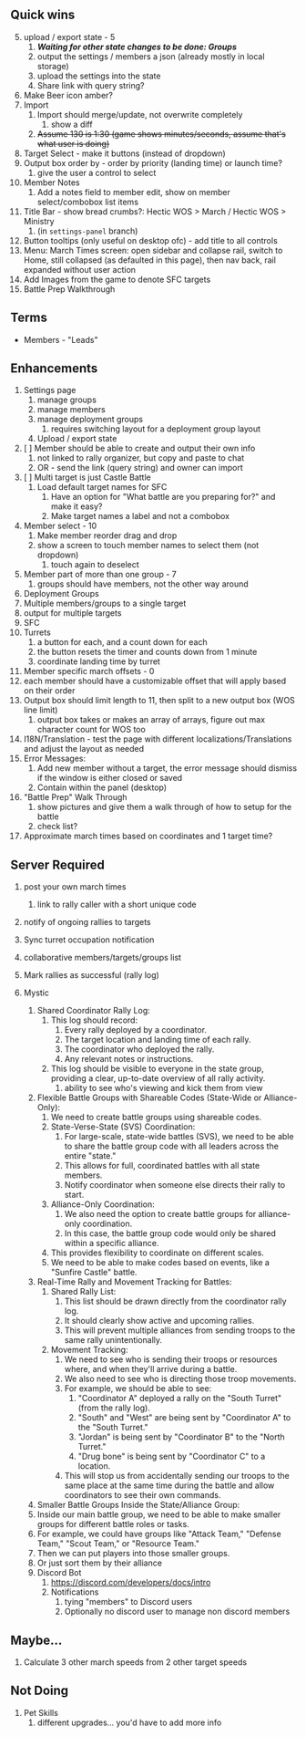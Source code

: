 ## Quick wins

5. upload / export state - 5
   1. ***Waiting for other state changes to be done: Groups***
   2. output the settings / members a json (already mostly in local storage)
   3. upload the settings into the state
   4. Share link with query string?
6. Make Beer icon amber?
1. Import
   1. Import should merge/update, not overwrite completely
      1. show a diff
   2. ~~Assume 130 is 1:30 (game shows minutes/seconds, assume that's what user is doing)~~
2. Target Select - make it buttons (instead of dropdown)
3. Output box order by - order by priority (landing time) or launch time?
   1. give the user a control to select
4. Member Notes
   1. Add a notes field to member edit, show on member select/combobox list items
7. Title Bar - show bread crumbs?: Hectic WOS > March / Hectic WOS > Ministry
   1. (in `settings-panel` branch)
8. Button tooltips (only useful on desktop ofc) - add title to all controls
9. Menu: March Times screen: open sidebar and collapse rail, switch to Home, still collapsed (as defaulted in this page), then nav back, rail expanded without user action
10. Add Images from the game to denote SFC targets
11. Battle Prep Walkthrough
## Terms
- Members - "Leads"

## Enhancements

1. Settings page
   1. manage groups
   2. manage members
   3. manage deployment groups
      1. requires switching layout for a deployment group layout
   4. Upload / export state
2. [ ] Member should be able to create and output their own info
   1. not linked to rally organizer, but copy and paste to chat
   2. OR - send the link (query string) and owner can import
3. [ ] Multi target is just Castle Battle
   1. Load default target names for SFC
      1. Have an option for "What battle are you preparing for?" and make it easy?
      2. Make target names a label and not a combobox
4. Member select - 10
   1. Make member reorder drag and drop
   2. show a screen to touch member names to select them (not dropdown)
      1. touch again to deselect
5. Member part of more than one group - 7
   1. groups should have members, not the other way around
6.  Deployment Groups 
   1. Multiple members/groups to a single target
   2. output for multiple targets
7.  SFC
   1. Turrets
      1. a button for each, and a count down for each
      2. the button resets the timer and counts down from 1 minute
      3. coordinate landing time by turret
8.  Member specific march offsets - 0
   1. each member should have a customizable offset that will apply based on their order
9.  Output box should limit length to 11, then split to a new output box (WOS line limit)
    1. output box takes or makes an array of arrays, figure out max character count for WOS too
10. I18N/Translation - test the page with different localizations/Translations and adjust the layout as needed
11. Error Messages:
    1. Add new member without a target, the error message should dismiss if the window is either closed or saved
    2. Contain within the panel (desktop)
12. "Battle Prep" Walk Through
    1.  show pictures and give them a walk through of how to setup for the battle 
    2.  check list?
13. Approximate march times based on coordinates and 1 target time?



## Server Required

1. post your own march times
   1. link to rally caller with a short unique code
2. notify of ongoing rallies to targets
3. Sync turret occupation notification
4. collaborative members/targets/groups list
5. Mark rallies as successful (rally log)

6. Mystic
   1. Shared Coordinator Rally Log:
      1. This log should record:
         1. Every rally deployed by a coordinator.
         2. The target location and landing time of each rally.
         3. The coordinator who deployed the rally.
         4. Any relevant notes or instructions.
      2. This log should be visible to everyone in the state group, providing a clear, up-to-date overview of all rally activity.
         1. ability to see who's viewing and kick them from view
   2. Flexible Battle Groups with Shareable Codes (State-Wide or Alliance-Only):
      1. We need to create battle groups using shareable codes.
      2. State-Verse-State (SVS) Coordination:
         1. For large-scale, state-wide battles (SVS), we need to be able to share the battle group code with all leaders across the entire "state."
         2. This allows for full, coordinated battles with all state members.
         3. Notify coordinator when someone else directs their rally to start.
      3. Alliance-Only Coordination:
         1. We also need the option to create battle groups for alliance-only coordination.
         2. In this case, the battle group code would only be shared within a specific alliance.
      4. This provides flexibility to coordinate on different scales.
      5. We need to be able to make codes based on events, like a "Sunfire Castle" battle.
   3. Real-Time Rally and Movement Tracking for Battles:
      1. Shared Rally List:
         1. This list should be drawn directly from the coordinator rally log.
         2. It should clearly show active and upcoming rallies.
         3. This will prevent multiple alliances from sending troops to the same rally unintentionally.
      2. Movement Tracking:
         1. We need to see who is sending their troops or resources where, and when they'll arrive during a battle.
         2. We also need to see who is directing those troop movements.
         3. For example, we should be able to see:
            1. "Coordinator A" deployed a rally on the "South Turret" (from the rally log).
            2. "South" and "West" are being sent by "Coordinator A" to the "South Turret."
            3. "Jordan" is being sent by "Coordinator B" to the "North Turret."
            4. "Drug bone" is being sent by "Coordinator C" to a location.
         4. This will stop us from accidentally sending our troops to the same place at the same time during the battle and allow coordinators to see their own commands.
   4.  Smaller Battle Groups Inside the State/Alliance Group:
      1.  Inside our main battle group, we need to be able to make smaller groups for different battle roles or tasks.
      2.  For example, we could have groups like "Attack Team," "Defense Team," "Scout Team," or "Resource Team."
      3.  Then we can put players into those smaller groups.
      4.  Or just sort them by their alliance
   5.  Discord Bot
       1.  https://discord.com/developers/docs/intro
       2.  Notifications
           1.  tying "members" to Discord users
           2.  Optionally no discord user to manage non discord members

## Maybe...

1. Calculate 3 other march speeds from 2 other target speeds

## Not Doing

1. Pet Skills
   1. different upgrades... you'd have to add more info
